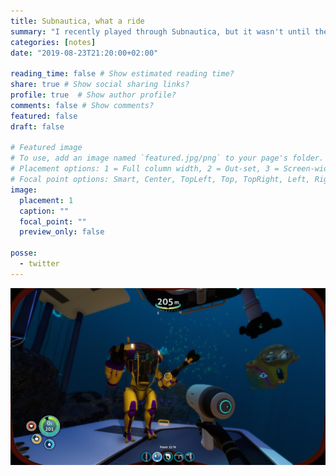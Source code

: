 ```yaml
---
title: Subnautica, what a ride
summary: "I recently played through Subnautica, but it wasn't until the last third of the game I tried (and stuck to) playing in VR. It was almost as janky as Elite Dangerous with the DK2 but the sense of PLACE was amazing!"
categories: [notes]
date: "2019-08-23T21:20:00+02:00"

reading_time: false # Show estimated reading time?
share: true # Show social sharing links?
profile: true  # Show author profile?
comments: false # Show comments?
featured: false
draft: false

# Featured image
# To use, add an image named `featured.jpg/png` to your page's folder.
# Placement options: 1 = Full column width, 2 = Out-set, 3 = Screen-width
# Focal point options: Smart, Center, TopLeft, Top, TopRight, Left, Right, BottomLeft, Bottom, BottomRight
image:
  placement: 1
  caption: ""
  focal_point: ""
  preview_only: false

posse:
  - twitter
---
```


![](subnautica-base.jpg)